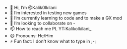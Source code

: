 - 👋 Hi, I’m @Kalik0lkilani
- 👀 I’m interested in testing new games
- 🌱 I’m currently learning to code and to make a GX mod
- 💞️ I’m looking to collaborate on -
- 📫 How to reach me PL YT:Kalikolkilani_
- 😄 Pronouns: He/Him
- ⚡ Fun fact: I don't know what to type in ;-;

<!---
Kalik0lkilani/Kalik0lkilani is a ✨ special ✨ repository because its `README.md` (this file) appears on your GitHub profile.
You can click the Preview link to take a look at your changes.
--->
